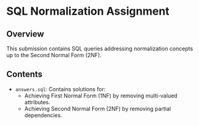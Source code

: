 # SQL Normalization Assignment

## Overview
This submission contains SQL queries addressing normalization concepts up to the Second Normal Form (2NF).

## Contents
- `answers.sql`: Contains solutions for:
  - Achieving First Normal Form (1NF) by removing multi-valued attributes.
  - Achieving Second Normal Form (2NF) by removing partial dependencies.